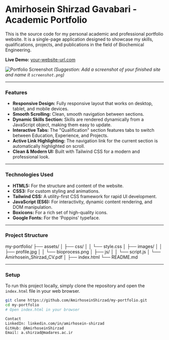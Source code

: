 # Amirhosein Shirzad Gavabari - Academic Portfolio

This is the source code for my personal academic and professional portfolio website. It is a single-page application designed to showcase my skills, qualifications, projects, and publications in the field of Biochemical Engineering.

**Live Demo:** [your-website-url.com](https://your-website-url.com)

![Portfolio Screenshot](assets/images/screenshot.png) 
*(Suggestion: Add a screenshot of your finished site and name it `screenshot.png`)*

---

### Features

-   **Responsive Design:** Fully responsive layout that works on desktop, tablet, and mobile devices.
-   **Smooth Scrolling:** Clean, smooth navigation between sections.
-   **Dynamic Skills Section:** Skills are rendered dynamically from a JavaScript object, making them easy to update.
-   **Interactive Tabs:** The "Qualification" section features tabs to switch between Education, Experience, and Projects.
-   **Active Link Highlighting:** The navigation link for the current section is automatically highlighted on scroll.
-   **Clean & Modern UI:** Built with Tailwind CSS for a modern and professional look.

---

### Technologies Used

-   **HTML5:** For the structure and content of the website.
-   **CSS3:** For custom styling and animations.
-   **Tailwind CSS:** A utility-first CSS framework for rapid UI development.
-   **JavaScript (ES6):** For interactivity, dynamic content rendering, and DOM manipulation.
-   **Boxicons:** For a rich set of high-quality icons.
-   **Google Fonts:** For the 'Poppins' typeface.

---

### Project Structure

my-portfolio/
├── assets/
│ ├── css/
│ │ └── style.css
│ ├── images/
│ │ ├── profile.jpg
│ │ └── bioprocess.png
│ ├── js/
│ │ └── script.js
│ └── Amirhosein_Shirzad_CV.pdf
│
├── index.html
└── README.md


---

### Setup

To run this project locally, simply clone the repository and open the `index.html` file in your web browser.

```bash
git clone https://github.com/AmirhoseinShirzad/my-portfolio.git
cd my-portfolio
# Open index.html in your browser

Contact
LinkedIn: linkedin.com/in/amirhosein-shirzad
GitHub: @AmirhoseinShirzad
Email: a.shirzad@madares.ac.ir